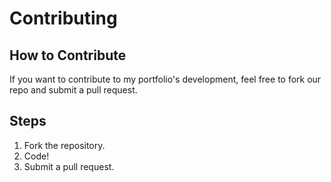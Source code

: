 # Contributing

## How to Contribute

If you want to contribute to my portfolio's development, feel free to fork our repo and submit a pull request.

## Steps

1. Fork the repository.
2. Code!
3. Submit a pull request.
